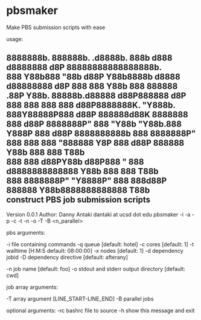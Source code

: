 # pbsmaker
Make PBS submission scripts with ease

usage: 

8888888b. 888888b.   .d8888b. 888b     d888       d8888888    d8P 88888888888888888b.  
888   Y88b888  "88b d88P  Y88b8888b   d8888      d88888888   d8P  888       888   Y88b 
888    888888  .88P Y88b.     88888b.d88888     d88P888888  d8P   888       888    888 
888   d88P8888888K.  "Y888b.  888Y88888P888    d88P 888888d88K    8888888   888   d88P 
8888888P" 888  "Y88b    "Y88b.888 Y888P 888   d88P  8888888888b   888       8888888P"  
888       888    888      "888888  Y8P  888  d88P   888888  Y88b  888       888 T88b   
888       888   d88PY88b  d88P888   "   888 d8888888888888   Y88b 888       888  T88b  
888       8888888P"  "Y8888P" 888       888d88P     888888    Y88b8888888888888   T88b                                                              
                        construct PBS job submission scripts 
--------------------------------------------------------------------------------------
Version 0.0.1
Author: Danny Antaki dantaki at ucsd dot edu
  pbsmaker  -i <command> -a <account> -p <partition> 
           -c <cpu>     -t <walltime> -n <jobname> 
           -o <logdir>  -T <array arg> -B <n_parallel>
	
pbs arguments:
  
  -i        file containing commands
  -q        queue     [default: hotel]
  -c        cores     [default: 1]
  -t        walltime  [H:M:S default: 08:00:00]
  -x        nodes     [default: 1]
  -d        dependency jobid
  -D        dependency directive [default: afterany]

  -n        job name  [default: foo]
  -o        stdout and stderr output directory [default: cwd]

job array arguments:

  -T        array argument [LINE_START-LINE_END]
  -B        parallel jobs

optional arguments:
  -rc       bashrc file to source
  -h        show this message and exit
